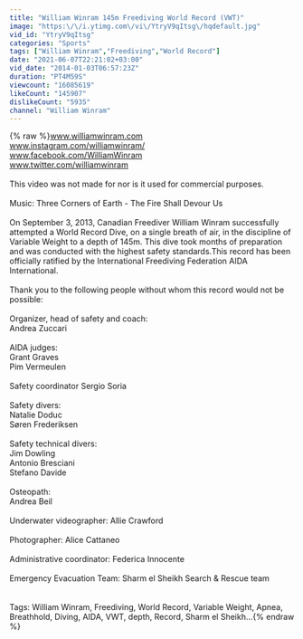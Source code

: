```yaml
---
title: "William Winram 145m Freediving World Record (VWT)"
image: "https:\/\/i.ytimg.com\/vi\/YtryV9qItsg\/hqdefault.jpg"
vid_id: "YtryV9qItsg"
categories: "Sports"
tags: ["William Winram","Freediving","World Record"]
date: "2021-06-07T22:21:02+03:00"
vid_date: "2014-01-03T06:57:23Z"
duration: "PT4M59S"
viewcount: "16085619"
likeCount: "145907"
dislikeCount: "5935"
channel: "William Winram"
---
```

{% raw %}www.williamwinram.com<br />www.instagram.com/williamwinram/<br />www.facebook.com/WilliamWinram<br />www.twitter.com/williamwinram<br /><br />This video was not made for nor is it used for commercial purposes. <br /><br />Music: Three Corners of Earth - The Fire Shall Devour Us<br /><br />On September 3, 2013, Canadian Freediver William Winram successfully attempted a World Record Dive, on a single breath of air, in the discipline of Variable Weight to  a depth of 145m. This dive took months of preparation and was conducted with the highest safety standards.This record has been officially ratified by the International Freediving Federation AIDA International.<br /><br />Thank you to the following people without whom this record would not be possible:<br /><br />Organizer, head of safety and coach:<br />Andrea Zuccari<br /><br />AIDA judges:<br />Grant Graves<br />Pim Vermeulen<br /><br />Safety coordinator Sergio Soria<br /><br />Safety divers:<br />Natalie Doduc<br />Søren Frederiksen<br /><br />Safety technical  divers:<br />Jim Dowling<br />Antonio Bresciani<br />Stefano Davide<br /><br />Osteopath:<br />Andrea Beil<br /><br />Underwater videographer: Allie Crawford<br /><br />Photographer: Alice Cattaneo<br /><br />Administrative coordinator:  Federica Innocente<br /><br />Emergency Evacuation Team: Sharm el Sheikh Search &amp; Rescue team<br /><br /><br />Tags: William Winram, Freediving, World Record, Variable Weight, Apnea, Breathhold, Diving, AIDA, VWT, depth, Record, Sharm el Sheikh...{% endraw %}
